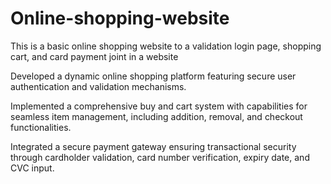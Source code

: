 # Online-shopping-website

This is a basic online shopping website to a validation login page, shopping cart, and card payment joint in a website 

Developed a dynamic online shopping platform featuring secure user authentication and validation mechanisms.
 
Implemented a comprehensive buy and cart system with capabilities for seamless item management, including addition, removal, and checkout functionalities.
 
Integrated a secure payment gateway ensuring transactional security through cardholder validation, card number verification, expiry date, and CVC input.
